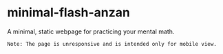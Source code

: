 # minimal-flash-anzan
A minimal, static webpage for practicing your mental math.

`Note: The page is unresponsive and is intended only for mobile view.`
